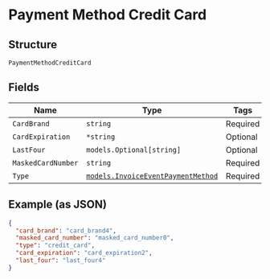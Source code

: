 
# Payment Method Credit Card

## Structure

`PaymentMethodCreditCard`

## Fields

| Name | Type | Tags | Description |
|  --- | --- | --- | --- |
| `CardBrand` | `string` | Required | - |
| `CardExpiration` | `*string` | Optional | - |
| `LastFour` | `models.Optional[string]` | Optional | - |
| `MaskedCardNumber` | `string` | Required | - |
| `Type` | [`models.InvoiceEventPaymentMethod`](../../doc/models/invoice-event-payment-method.md) | Required | - |

## Example (as JSON)

```json
{
  "card_brand": "card_brand4",
  "masked_card_number": "masked_card_number0",
  "type": "credit_card",
  "card_expiration": "card_expiration2",
  "last_four": "last_four4"
}
```

